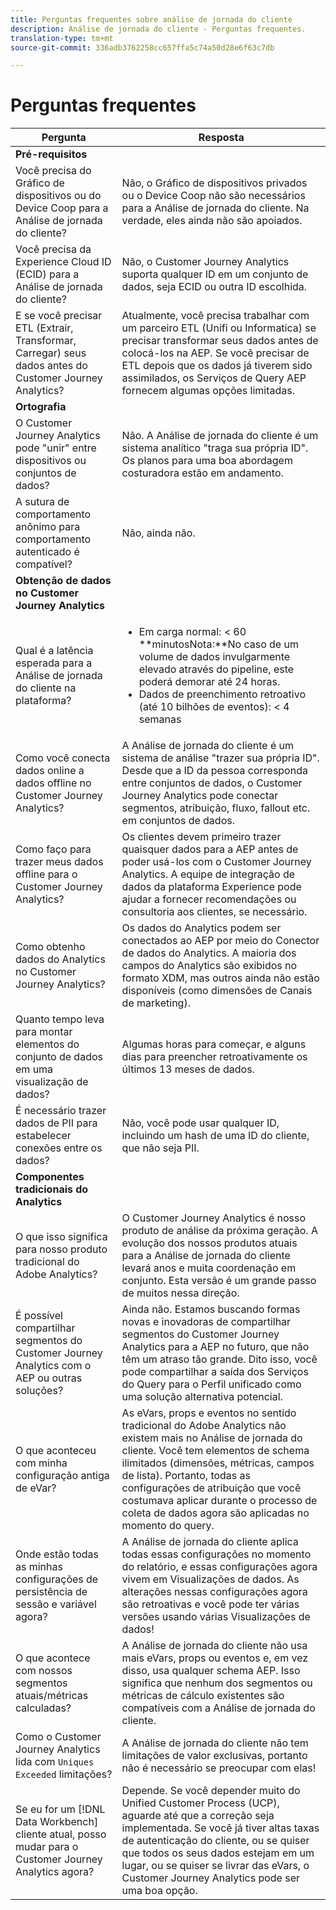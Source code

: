 ```yaml
---
title: Perguntas frequentes sobre análise de jornada do cliente
description: Análise de jornada do cliente - Perguntas frequentes.
translation-type: tm+mt
source-git-commit: 336adb3762258cc657ffa5c74a50d28e6f63c7db

---
```



# Perguntas frequentes

| Pergunta | Resposta |
|---|---|
| **Pré-requisitos** |  |
| Você precisa do Gráfico de dispositivos ou do Device Coop para a Análise de jornada do cliente? | Não, o Gráfico de dispositivos privados ou o Device Coop não são necessários para a Análise de jornada do cliente. Na verdade, eles ainda não são apoiados. |
| Você precisa da Experience Cloud ID (ECID) para a Análise de jornada do cliente? | Não, o Customer Journey Analytics suporta qualquer ID em um conjunto de dados, seja ECID ou outra ID escolhida. |
| E se você precisar ETL (Extrair, Transformar, Carregar) seus dados antes do Customer Journey Analytics? | Atualmente, você precisa trabalhar com um parceiro ETL (Unifi ou Informatica) se precisar transformar seus dados antes de colocá-los na AEP. Se você precisar de ETL depois que os dados já tiverem sido assimilados, os Serviços de Query AEP fornecem algumas opções limitadas. |
| **Ortografia** |  |
| O Customer Journey Analytics pode &quot;unir&quot; entre dispositivos ou conjuntos de dados? | Não. A Análise de jornada do cliente é um sistema analítico &quot;traga sua própria ID&quot;. Os planos para uma boa abordagem costuradora estão em andamento. |
| A sutura de comportamento anônimo para comportamento autenticado é compatível? | Não, ainda não. |
| **Obtenção de dados no Customer Journey Analytics** |  |
| Qual é a latência esperada para a Análise de jornada do cliente na plataforma? | <ul><li>Em carga normal: &lt; 60<br>**minutosNota:**No caso de um volume de dados invulgarmente elevado através do pipeline, este poderá demorar até 24 horas.</li><li>Dados de preenchimento retroativo (até 10 bilhões de eventos): &lt; 4 semanas</li></ul> |
| Como você conecta dados online a dados offline no Customer Journey Analytics? | A Análise de jornada do cliente é um sistema de análise &quot;trazer sua própria ID&quot;. Desde que a ID da pessoa corresponda entre conjuntos de dados, o Customer Journey Analytics pode conectar segmentos, atribuição, fluxo, fallout etc. em conjuntos de dados. |
| Como faço para trazer meus dados offline para o Customer Journey Analytics? | Os clientes devem primeiro trazer quaisquer dados para a AEP antes de poder usá-los com o Customer Journey Analytics. A equipe de integração de dados da plataforma Experience pode ajudar a fornecer recomendações ou consultoria aos clientes, se necessário. |
| Como obtenho dados do Analytics no Customer Journey Analytics? | Os dados do Analytics podem ser conectados ao AEP por meio do Conector de dados do Analytics. A maioria dos campos do Analytics são exibidos no formato XDM, mas outros ainda não estão disponíveis (como dimensões de Canais de marketing). |
| Quanto tempo leva para montar elementos do conjunto de dados em uma visualização de dados? | Algumas horas para começar, e alguns dias para preencher retroativamente os últimos 13 meses de dados. |
| É necessário trazer dados de PII para estabelecer conexões entre os dados? | Não, você pode usar qualquer ID, incluindo um hash de uma ID do cliente, que não seja PII. |
| **Componentes tradicionais do Analytics** |  |
| O que isso significa para nosso produto tradicional do Adobe Analytics? | O Customer Journey Analytics é nosso produto de análise da próxima geração. A evolução dos nossos produtos atuais para a Análise de jornada do cliente levará anos e muita coordenação em conjunto. Esta versão é um grande passo de muitos nessa direção. |
| É possível compartilhar segmentos do Customer Journey Analytics com o AEP ou outras soluções? | Ainda não. Estamos buscando formas novas e inovadoras de compartilhar segmentos do Customer Journey Analytics para a AEP no futuro, que não têm um atraso tão grande. Dito isso, você pode compartilhar a saída dos Serviços do Query para o Perfil unificado como uma solução alternativa potencial. |
| O que aconteceu com minha configuração antiga de eVar? | As eVars, props e eventos no sentido tradicional do Adobe Analytics não existem mais no Análise de jornada do cliente. Você tem elementos de schema ilimitados (dimensões, métricas, campos de lista). Portanto, todas as configurações de atribuição que você costumava aplicar durante o processo de coleta de dados agora são aplicadas no momento do query. |
| Onde estão todas as minhas configurações de persistência de sessão e variável agora? | A Análise de jornada do cliente aplica todas essas configurações no momento do relatório, e essas configurações agora vivem em Visualizações de dados. As alterações nessas configurações agora são retroativas e você pode ter várias versões usando várias Visualizações de dados! |
| O que acontece com nossos segmentos atuais/métricas calculadas? | A Análise de jornada do cliente não usa mais eVars, props ou eventos e, em vez disso, usa qualquer schema AEP. Isso significa que nenhum dos segmentos ou métricas de cálculo existentes são compatíveis com a Análise de jornada do cliente. |
| Como o Customer Journey Analytics lida com `Uniques Exceeded` limitações? | A Análise de jornada do cliente não tem limitações de valor exclusivas, portanto não é necessário se preocupar com elas! |
| Se eu for um [!DNL Data Workbench] cliente atual, posso mudar para o Customer Journey Analytics agora? | Depende. Se você depender muito do Unified Customer Process (UCP), aguarde até que a correção seja implementada. Se você já tiver altas taxas de autenticação do cliente, ou se quiser que todos os seus dados estejam em um lugar, ou se quiser se livrar das eVars, o Customer Journey Analytics pode ser uma boa opção. |

